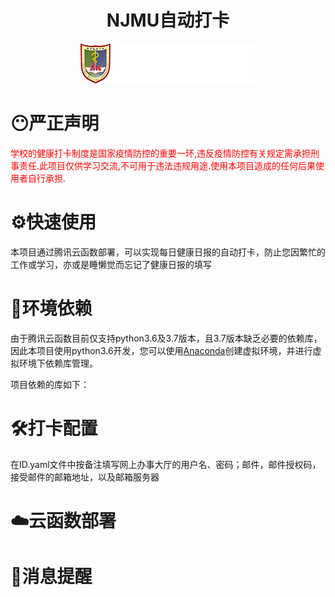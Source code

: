 <div style="text-align: center;">
    <h1>NJMU自动打卡</h1>
    <img src="https://github.com/TimeonFly/NJMU-Report/blob/main/images/logo.png"  alt="Logo"/>
</div>

# 😶严正声明
<font color='red'>学校的健康打卡制度是国家疫情防控的重要一环,违反疫情防控有关规定需承担刑事责任.此项目仅供学习交流,不可用于违法违规用途.使用本项目造成的任何后果使用者自行承担.</font>
# ⚙️快速使用

本项目通过腾讯云函数部署，可以实现每日健康日报的自动打卡，防止您因繁忙的工作或学习，亦或是睡懒觉而忘记了健康日报的填写
# 🧩环境依赖

由于腾讯云函数目前仅支持python3.6及3.7版本，且3.7版本缺乏必要的依赖库，因此本项目使用python3.6开发，您可以使用[Anaconda](https://www.anaconda.com)创建虚拟环境，并进行虚拟环境下依赖库管理。

项目依赖的库如下：

# 🛠️打卡配置
在ID.yaml文件中按备注填写网上办事大厅的用户名、密码；邮件，邮件授权码，接受邮件的邮箱地址，以及邮箱服务器

# ☁️云函数部署

# 📧消息提醒
